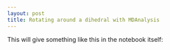 ```yaml
---
layout: post
title: Rotating around a dihedral with MDAnalysis
---
```


This will give something like this in the notebook itself:

<script src="{{site.js}}/build/ngl.js">
</script>

<script>

  NGL.mainScriptFilePath = "{{site.js}}/build/ngl.js";

  document.addEventListener( "DOMContentLoaded", function() {
      var stage = new NGL.Stage( "viewport" );
      stage.loadFile( "{{site.data}}/out.pdb", {asTrajectory: true} ).then( function( o ){
	  var traj = o.trajList[0].trajectory;
	  var player = new NGL.TrajectoryPlayer( traj, {
	      step: 1,
	      timeout: 700,
	      interpolateStep: 100,
	      start: 0,
	      end: traj.numframes,
	      interpolateType: "linear",
	      mode: "loop",
	      direction: "bounce"
	  } );

          player.play();
          o.removeAllRepresentations();
    	  o.addRepresentation( "ball+stick", { multipleBond: true } );
	  o.autoView();
      } );

      window.addEventListener( "resize", function( event ){
          stage.handleResize();
      }, false );
      
      stage.viewer.container.addEventListener( "dblclick", function(){
          stage.toggleFullscreen();
      } );
  } );

</script>

<div id="viewport" style="max-width:100%; height:400px;"></div>

